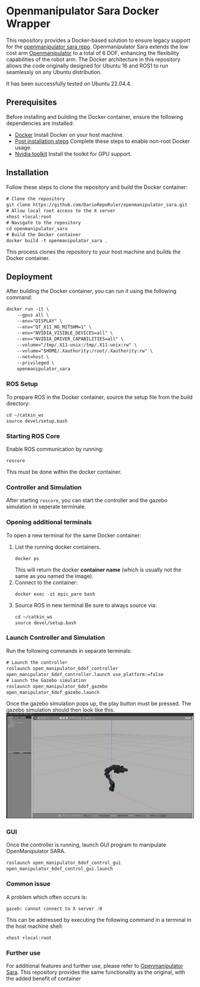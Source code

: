 # Openmanipulator Sara Docker Wrapper
This repository provides a Docker-based solution to ensure legacy support for the [openmanipulator sara repo](https://github.com/zang09/open_manipulator_6dof_application).
Openmanipulator Sara extends the low cost arm [Openmanipulator](https://github.com/ROBOTIS-GIT/open_manipulator) to a total of 6 DOF, enhancing the flexibility capabilities of the robot arm. 
The Docker architecture in this repository allows the code originally designed for Ubuntu 16 and ROS1 to run seamlessly on any Ubuntu distribution. 

It has been successfully tested on Ubuntu 22.04.4.


## Prerequisites
Before installing and building the Docker container, ensure the following dependencies are installed:
- [Docker](https://www.docker.com/) Install Docker on your host machine.
- [Post installation steps](https://docs.docker.com/engine/install/linux-postinstall/) Complete these steps to enable non-root Docker usage. 
- [Nvidia toolkit](https://docs.nvidia.com/datacenter/cloud-native/container-toolkit/latest/install-guide.html) Install the toolkit for GPU support.

## Installation
Follow these steps to clone the repository and build the Docker container:
```
# Clone the repository
git clone https://github.com/DarioRepoRuler/openmanipulator_sara.git
# Allow local root access to the X server
xhost +local:root
# Navigate to the repository
cd openmanipulator_sara
# Build the Docker container
docker build -t openmanipulator_sara .
```
This process clones the repository to your host machine and builds the Docker container.

## Deployment
After building the Docker container, you can run it using the following command:
```
docker run -it \
    --gpus all \
    --env="DISPLAY" \
    --env="QT_X11_NO_MITSHM=1" \
    --env="NVIDIA_VISIBLE_DEVICES=all" \
    --env="NVIDIA_DRIVER_CAPABILITIES=all" \
    --volume="/tmp/.X11-unix:/tmp/.X11-unix:rw" \
    --volume="$HOME/.Xauthority:/root/.Xauthority:rw" \
    --net=host \
    --privileged \
    openmanipulator_sara
```

### ROS Setup
To prepare ROS in the Docker container, source the setup file from the build directory:
```
cd ~/catkin_ws
source devel/setup.bash
```
### Starting ROS Core
Enable ROS communication by running:
```
roscore
```
This must be done within the docker container.

### Controller and Simulation
After starting `roscore`, you can start the controller and the gazebo simulation in seperate terminale.
### Opening additional terminals
To open a new terminal for the same Docker container:
1. List the running docker containers.
    ```
    docker ps
    ```
    This will return the docker **container name** (which is usually not the same as you named the image).
2. Connect to the container:
    ```
    docker exec -it epic_pare bash
    ```
3. Source ROS in new terminal
    Be sure to always source via:
    ```
    cd ~/catkin_ws
    source devel/setup.bash
    ```
### Launch Controller and Simulation
Run the following commands in separate terminals:

```
# Launch the controller
roslaunch open_manipulator_6dof_controller open_manipulator_6dof_controller.launch use_platform:=false
# Launch the Gazebo simulation
roslaunch open_manipulator_6dof_gazebo open_manipulator_6dof_gazebo.launch
```
Once the gazebo simulation pops up, the play button must be pressed.
The gazebo simulation should then look like this.
![Gazebo simulation](fig/gazebo_openmani_sara.png)

### GUI
Once the controller is running, launch GUI program to manipulate OpenManipulator SARA.
```
roslaunch open_manipulator_6dof_control_gui open_manipulator_6dof_control_gui.launch
```

### Common issue
A problem which often occurs is:
```
gazeb: cannot connect to X server :0
```
This can be addressed by executing the following command in a terminal in the host machine shell:
```
xhost +local:root
```


### Further use
For additional features and further use, please refer to [Openmanipulator Sara](https://github.com/DarioRepoRuler/openmanipulator_sara). This repository provides the same functionality as the original, with the added benefit of container